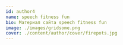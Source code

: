 ```yaml
---
id: author4
name: speech fitness fun
bio: Материал сайта speech fitness fun
image: ./images/gridsome.png
cover: ./content/author/cover/firepots.jpg
---
```

